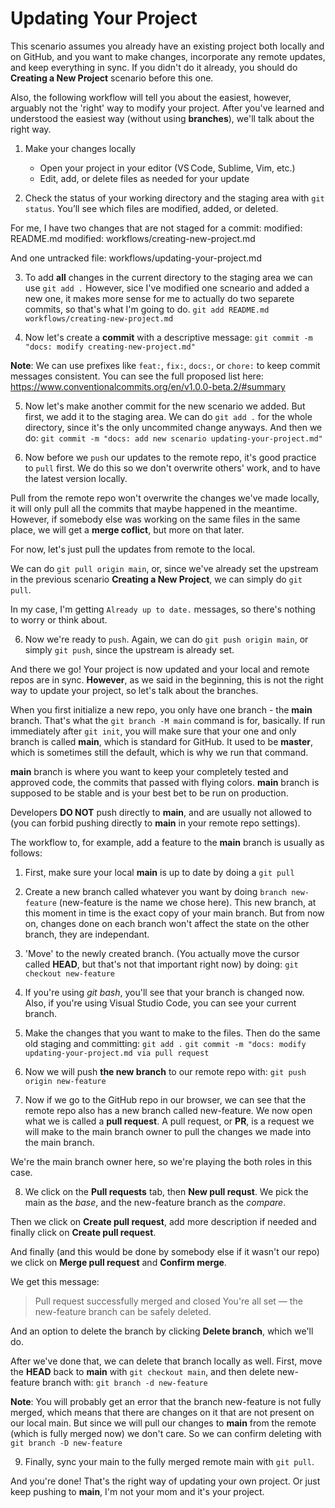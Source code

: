 # Updating Your Project

This scenario assumes you already have an existing project both locally and on GitHub, and you want to make changes, incorporate any remote updates, and keep everything in sync. If you didn't do it already, you should do **Creating a New Project** scenario before this one.

Also, the following workflow will tell you about the easiest, however, arguably not the 'right' way to modify your project. After you've learned and understood the easiest way (without using **branches**), we'll talk about the right way.

1. Make your changes locally

   * Open your project in your editor (VS Code, Sublime, Vim, etc.)
   * Edit, add, or delete files as needed for your update

2. Check the status of your working directory and the staging area with `git status`.  You’ll see which files are modified, added, or deleted.

For me, I have two changes that are not staged for a commit: 
    modified:   README.md
    modified:   workflows/creating-new-project.md

And one untracked file:
    workflows/updating-your-project.md

3. To add **all** changes in the current directory to the staging area we can use `git add .` However, sice I've modified one scneario and added a new one, it makes more sense for me to actually do two separete commits, so that's what I'm going to do.
`git add README.md workflows/creating-new-project.md`

4. Now let's create a **commit** with a descriptive message:
`git commit -m "docs: modify creating-new-project.md"`

**Note**: We can use prefixes like `feat:`, `fix:`, `docs:`, or `chore:` to keep commit messages consistent. You can see the full proposed list here: https://www.conventionalcommits.org/en/v1.0.0-beta.2/#summary

5. Now let's make another commit for the new scenario we added. But first, we add it to the staging area. We can do `git add .` for the whole directory, since it's the only uncommited change anyways. And then we do:
`git commit -m "docs: add new scenario updating-your-project.md"`

5. Now before we `push` our updates to the remote repo, it's good practice to `pull` first. We do this so we don't overwrite others' work, and to have the latest version locally.

Pull from the remote repo won't overwrite the changes we've made locally, it will only pull all the commits that maybe happened in the meantime. However, if somebody else was working on the same files in the same place, we will get a **merge coflict**, but more on that later.

For now, let's just pull the updates from remote to the local. 

We can do `git pull origin main`, or, since we've already set the upstream in the previous scenario **Creating a New Project**, we can simply do `git pull`.

In my case, I'm getting `Already up to date.` messages, so there's nothing to worry or think about.

6. Now we're ready to `push`. Again, we can do `git push origin main`, or simply `git push`, since the upstream is already set.

And there we go! Your project is now updated and your local and remote repos are in sync. **However**, as we said in the beginning, this is not the right way to update your project, so let's talk about the branches.

When you first initialize a new repo, you only have one branch - the **main** branch. That's what the `git branch -M main` command is for, basically. If run immediately after `git init`, you will make sure that your one and only branch is called **main**, which is standard for GitHub. It used to be **master**, which is sometimes still the default, which is why we run that command.

**main** branch is where you want to keep your completely tested and approved code, the commits that passed with flying colors. **main** branch is supposed to be stable and is your best bet to be run on production.

Developers **DO NOT** push directly to **main**, and are usually not allowed to (you can forbid pushing directly to **main** in your remote repo settings).

The workflow to, for example, add a feature to the **main** branch is usually as follows:

1. First, make sure your local **main** is up to date by doing a `git pull`

2. Create a new branch called whatever you want by doing `branch new-feature` (new-feature is the name we chose here). This new branch, at this moment in time is the exact copy of your main branch. But from now on, changes done on each branch won't affect the state on the other branch, they are independant. 

3. 'Move' to the newly created branch. (You actually move the cursor called **HEAD**, but that's not that important right now) by doing:
`git checkout new‑feature`

4. If you're using *git bash*, you'll see that your branch is changed now. Also, if you're using Visual Studio Code, you can see your current branch.

5. Make the changes that you want to make to the files. Then do the same old staging and committing: 
`git add .`
`git commit -m "docs: modify updating-your-project.md via pull request`

6. Now we will push **the new branch** to our remote repo with: 
`git push origin new-feature`

7. Now if we go to the GitHub repo in our browser, we can see that the remote repo also has a new branch called new-feature. We now open what we is called a **pull request**. A pull request, or **PR**, is a request we will make to the main branch owner to pull the changes we made into the main branch. 

We're the main branch owner here, so we're playing the both roles in this case.

8. We click on the **Pull requests** tab, then **New pull requst**. We pick the main as the *base*, and the new-feature branch as the *compare*. 

Then we click on **Create pull request**, add more description if needed and finally click on **Create pull request**.

And finally (and this would be done by somebody else if it wasn't our repo) we click on **Merge pull request** and **Confirm merge**.

We get this message: 
> Pull request successfully merged and closed
> You're all set — the new-feature branch can be safely deleted.

And an option to delete the branch by clicking **Delete branch**, which we'll do.

After we've done that, we can delete that branch locally as well. First, move the **HEAD** back to **main** with `git checkout main`, and then delete new-feature branch with: `git branch -d new-feature`

**Note**: You will probably get an error that the branch new-feature is not fully merged, which means that there are changes on it that are not present on our local main. But since we will pull our changes to **main** from the remote (which is fully merged now) we don't care. So we can confirm deleting with `git branch -D new-feature`

9. Finally, sync your main to the fully merged remote main with `git pull`. 

And you're done! That's the right way of updating your own project. Or just keep pushing to **main**, I'm not your mom and it's your project.